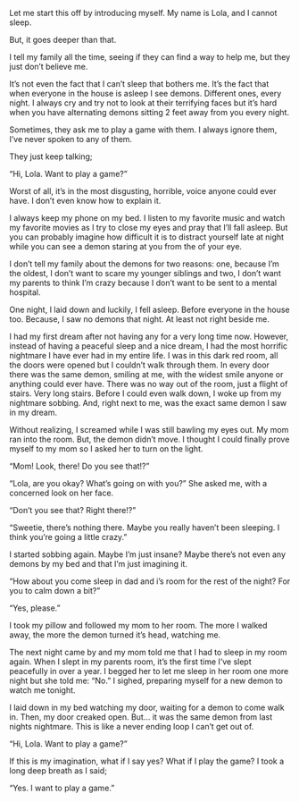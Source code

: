 Let me start this off by introducing myself. My name is Lola, and I cannot sleep. 

But, it goes deeper than that.

I tell my family all the time, seeing if they can find a way to help me, but they just don’t believe me.

It’s not even the fact that I can’t sleep that bothers me. It’s the fact that when everyone in the house is asleep I see demons. Different ones, every night. I always cry and try not to look at their terrifying faces but it’s hard when you have alternating demons sitting 2 feet away from you every night.

Sometimes, they ask me to play a game with them. I always ignore them, I’ve never spoken to any of them.

They just keep talking;

“Hi, Lola. Want to play a game?”

Worst of all, it’s in the most disgusting, horrible, voice anyone could ever have. I don’t even know how to explain it.

I always keep my phone on my bed. I listen to my favorite music and watch my favorite movies as I try to close my eyes and pray that I’ll fall asleep. But you can probably imagine how difficult it is to distract yourself late at night while you can see a demon staring at you from the of your eye.

I don’t tell my family about the demons for two reasons: one, because I’m the oldest, I don’t want to scare my younger siblings and two, I don’t want my parents to think I’m crazy because I don’t want to be sent to a mental hospital.

One night, I laid down and luckily, I fell asleep. Before everyone in the house too. Because, I saw no demons that night. At least not right beside me.

I had my first dream after not having any for a very long time now. However, instead of having a peaceful sleep and a nice dream, I had the most horrific nightmare I have ever had in my entire life. I was in this dark red room, all the doors were opened but I couldn’t walk through them. In every door there was the same demon, smiling at me, with the widest smile anyone or anything could ever have. There was no way out of the room, just a flight of stairs. Very long stairs. Before I could even walk down, I woke up from my nightmare sobbing. And, right next to me, was the exact same demon I saw in my dream.

Without realizing, I screamed while I was still bawling my eyes out. My mom ran into the room. But, the demon didn’t move. I thought I could finally prove myself to my mom so I asked her to turn on the light.

“Mom! Look, there! Do you see that!?”

“Lola, are you okay? What’s going on with you?” She asked me, with a concerned look on her face.

“Don’t you see that? Right there!?”

“Sweetie, there’s nothing there. Maybe you really haven’t been sleeping. I think you’re going a little crazy.”

I started sobbing again. Maybe I’m just insane? Maybe there’s not even any demons by my bed and that I’m just imagining it.

“How about you come sleep in dad and i’s room for the rest of the night? For you to calm down a bit?”

“Yes, please.”

I took my pillow and followed my mom to her room. The more I walked away, the more the demon turned it’s head, watching me.

The next night came by and my mom told me that I had to sleep in my room again. When I slept in my parents room, it’s the first time I’ve slept peacefully in over a year. I begged her to let me sleep in her room one more night but she told me: “No.” I sighed, preparing myself for a new demon to watch me tonight.

I laid down in my bed watching my door, waiting for a demon to come walk in. Then, my door creaked open. But… it was the same demon from last nights nightmare. This is like a never ending loop I can’t get out of.

“Hi, Lola. Want to play a game?”

If this is my imagination, what if I say yes? What if I play the game? I took a long deep breath as I said;

“Yes. I want to play a game.”